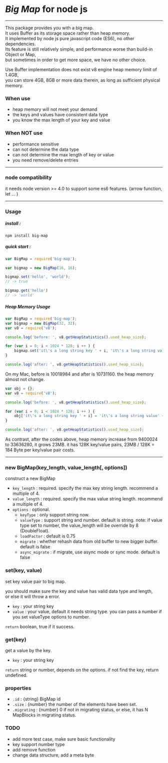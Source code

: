 # *Big Map* for node js

----------------------


This package provides you with a big map.   
It uses Buffer as its storage space rather than heap memory.  
It implemented by node js pure javascript code (ES6), no other dependencies.     
Its feature is still relatively simple, and performance worse than build-in Object or Map,   
but sometimes in order to get more space, we have no other choice.

Use Buffer implementation does not exist v8 engine heap memory limit of 1.4GB,   
you can store 4GB, 8GB or more data therein, as long as sufficient physical memory.

### When use 

* heap memory will not meet your demand  
* the keys and values have consistent data type   
* you know the max length of your key and value   

### When NOT use

* performance sensitive
* can not determine the data type
* can not determine the max length of key or value  
* you need remove/delete entries


------------------------

### node compatibility

it needs node version >= 4.0 to support some es6 features. (arrow function, let ... )

------------------------

### Usage

##### install :
```
npm install big-map
```
##### quick start :
```javascript
var BigMap = require('big-map');

var bigmap = new BigMap(16, 16);

bigmap.set('hello', 'world'); 
// -> true

bigmap.get('hello')
// -> 'world'
```

##### Heap Memory Usage


```javascript
var BigMap = require('big-map');
var bigmap = new BigMap(32, 32);
var v8 = require('v8');

console.log('before: ', v8.getHeapStatistics().used_heap_size);

for (var i = 0; i < 1024 * 128; i ++ ) {
    bigmap.set('it\'s a long string key ' + i, 'it\'s a long string value' + i);
}

console.log('after: ', v8.getHeapStatistics().used_heap_size);
```

On my Mac, before is 10018984 and after is 10731160. the heap memory almost not change.


```javascript
var obj = {};
var v8 = require('v8');

console.log('before: ', v8.getHeapStatistics().used_heap_size);

for (var i = 0; i < 1024 * 128; i ++ ) {
    obj['it\'s a long string key ' + i] = 'it\'s a long string value' + i;
}

console.log('after: ', v8.getHeapStatistics().used_heap_size);
```

As contrast, after the codes above, heap memory increase from 9400024 to 33636280, it grows 23MB.
it has 128K key/value pairs, 23MB / 128K = 184 Byte per key/value pair costs.

------------------------------


### new BigMap(key_length, value_length\[, options\])

construct a new BigMap

* `key_length` : required. specify the max key string length. recommend a multiple of 4.
* `value_length` : required. specify the max value string length. recommend a multiple of 4.
* `options` : optional.
    * `keyType` : only support string now.
    * `valueType` : support string and number. default is string. note: if value type set to number, the value_length will be override by 8 (DoubleFloat).
    * `loadFactor` : default is 0.75
    * `migrate` : whether rehash data from old buffer to new bigger buffer. default is false
    * `async_migrate` : if migrate, use async mode or sync mode. default is false


### set(key, value)

set key value pair to big map.
   
you should make sure the key and value has valid data type and length,   
or else it will throw a error. 

* `key` : your string key
* `value` : your value, default it needs string type. you can pass a number if you set valueType options to number. 

`return` boolean, true if it success.  

### get(key)

get a value by the key.

* `key` : your string key

`return` string or number, depends on the options. if not find the key, return undefined.

### properties

* `.id` : {string} BigMap id
* `.size` : {number} the number of the elements have been set.
* `.migrating` : {number} 0 if not in migrating status, or else, it has N MapBlocks in migrating status.

### TODO

* add more test case, make sure basic functionality
* key support number type
* add remove function
* change data structure, add a meta byte